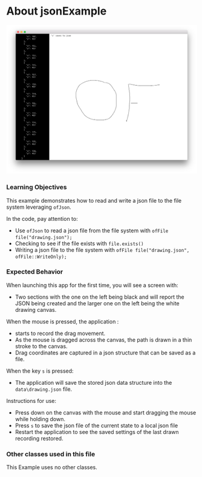 # About jsonExample

![Screenshot of Example, stored as exampleName/screenshot.png (or .gif or .jpg)](jsonExample.png)


### Learning Objectives

This example demonstrates how to read and write a json file to the file system leveraging ```ofJson```. 

In the code, pay attention to: 

* Use ```ofJson``` to read a json file from the file system with ```ofFile file("drawing.json");```
* Checking to see if the file exists with ```file.exists()```
* Writing a json file to the file system with ```ofFile file("drawing.json", ofFile::WriteOnly);```


### Expected Behavior

When launching this app for the first time, you will see a screen with:

* Two sections with the one on the left being black and will report the JSON being created and the larger one on the left being the white drawing canvas. 

When the mouse is pressed, the application : 

* starts to record the drag movement. 
* As the mouse is dragged across the canvas, the path is drawn in a thin stroke to the canvas.
*  Drag coordinates are captured in a json structure that can be saved as a file. 

When the key ```s``` is pressed:

* The application will save the stored json data structure into the ```data\drawing.json``` file. 

Instructions for use:

* Press down on the canvas with the mouse and start dragging the mouse while holding down. 
* Press ```s``` to save the json file of the current state to a local json file
* Restart the application to see the saved settings of the last drawn recording restored. 


### Other classes used in this file

This Example uses no other classes.